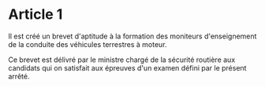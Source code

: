 # Article 1

Il est créé un brevet d'aptitude à la formation des moniteurs d'enseignement de la conduite des véhicules terrestres à moteur.

Ce brevet est délivré par le ministre chargé de la sécurité routière aux candidats qui on satisfait aux épreuves d'un examen défini par le présent arrêté.
